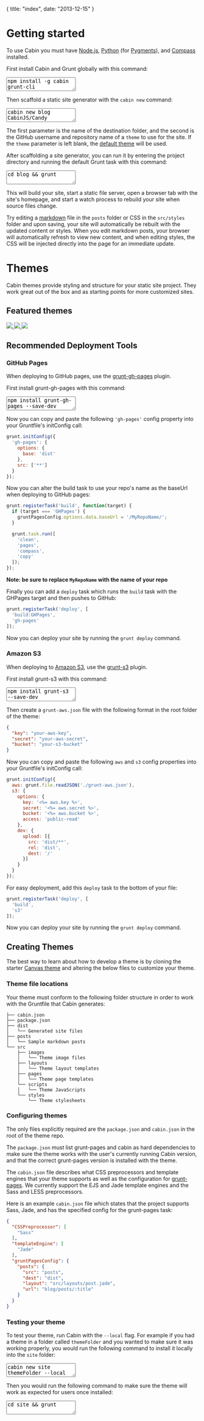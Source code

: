 {
  title: "index",
  date:   "2013-12-15"
}

# Getting started

To use Cabin you must have [Node.js](http://nodejs.org/), [Python](http://www.python.org/) (for [Pygments](http://pygments.org/)), and [Compass](http://compass-style.org/) installed.

First install Cabin and Grunt globally with this command:

<textarea readonly class="cli-code">npm install -g cabin grunt-cli</textarea>

Then scaffold a static site generator with the `cabin new` command:

<textarea readonly class="cli-code">cabin new blog CabinJS/Candy</textarea>

The first parameter is the name of the destination folder, and the second is the GitHub username and repository name of a `theme` to use for the site. If the `theme` parameter is left blank, the [default theme](http://CabinJS.github.io/Candy/) will be used.

After scaffolding a site generator, you can run it by entering the project directory and running the default Grunt task with this command:

<textarea readonly class="cli-code">cd blog && grunt</textarea>

This will build your site, start a static file server, open a browser tab with the site's homepage, and start a watch process to rebuild your site when source files change.

Try editing a [markdown](http://daringfireball.net/projects/markdown/syntax#block) file in the `posts` folder or CSS in the `src/styles` folder and upon saving, your site will automatically be rebuilt with the updated content or styles. When you edit markdown posts, your browser will automatically refresh to view new content, and when editing styles, the CSS will be injected directly into the page for an immediate update.

# Themes

Cabin themes provide styling and structure for your static site project. They work great out of the box and as starting points for more customized sites.

## Featured themes

<a class="theme-wrapper group" href="http://CabinJS.github.io/Candy/">
  <img class="theme-img" src="http://i.imgur.com/JKM27ib.png?1"/>
</a>

<a class="theme-wrapper group" href="http://CabinJS.github.io/Blok/">
  <img class="theme-img" src="http://i.imgur.com/CgppgNp.png"/>
</a>

<a class="theme-wrapper group" href="http://CabinJS.github.io/Canvas/">
  <img class="theme-img" src="http://i.imgur.com/nLkDQ08.png"/>
</a>

## Recommended Deployment Tools

### GitHub Pages

When deploying to GitHub pages, use the [grunt-gh-pages](https://github.com/tschaub/grunt-gh-pages) plugin.

First install grunt-gh-pages with this command:

<textarea readonly class="cli-code">npm install grunt-gh-pages --save-dev</textarea>

Now you can copy and paste the following `'gh-pages'` config property into your Gruntfile's initConfig call:

```js
grunt.initConfig({
  'gh-pages': {
    options: {
      base: 'dist'
    },
    src: ['**']
  }
});
```

Now you can alter the build task to use your repo's name as the baseUrl when deploying to GitHub pages:

```js
grunt.registerTask('build', function(target) {
  if (target === 'GHPages') {
    gruntPagesConfig.options.data.baseUrl = '/MyRepoName/';
  }

  grunt.task.run([
    'clean',
    'pages',
    'compass',
    'copy'
  ]);
});
```
**Note: be sure to replace `MyRepoName` with the name of your repo**

Finally you can add a `deploy` task which runs the `build` task with the GHPages target and then pushes to GitHub:

```js
grunt.registerTask('deploy', [
  'build:GHPages',
  'gh-pages'
]);

```

Now you can deploy your site by running the `grunt deploy` command.

### Amazon S3

When deploying to [Amazon S3](http://aws.amazon.com/s3/), use the [grunt-s3](https://github.com/pifantastic/grunt-s3) plugin.

First install grunt-s3 with this command:

<textarea readonly class="cli-code">npm install grunt-s3 --save-dev</textarea>

Then create a `grunt-aws.json` file with the following format in the root folder of the theme:

```json
{
  "key": "your-aws-key",
  "secret": "your-aws-secret",
  "bucket": "your-s3-bucket"
}
```

Now you can copy and paste the following `aws` and `s3` config properties into your Gruntfile's initConfig call:

```js
grunt.initConfig({
  aws: grunt.file.readJSON('./grunt-aws.json'),
  s3: {
    options: {
      key: '<%= aws.key %>',
      secret: '<%= aws.secret %>',
      bucket: '<%= aws.bucket %>',
      access: 'public-read'
    },
    dev: {
      upload: [{
        src: 'dist/**',
        rel: 'dist',
        dest: '/'
      }]
    }
  }
});
```

For easy deployment, add this `deploy` task to the bottom of your file:

```js
grunt.registerTask('deploy', [
  'build',
  's3'
]);
```

Now you can deploy your site by running the `grunt deploy` command.

## Creating Themes

The best way to learn about how to develop a theme is by cloning the starter [Canvas theme](https://github.com/CabinJS/Canvas) and altering the below files to customize your theme.

### Theme file locations

Your theme must conform to the following folder structure in order to work with the Gruntfile that Cabin generates:
```
├── cabin.json
├── package.json
├── dist
│   └── Generated site files
├── posts
│   └── Sample markdown posts
└── src
    ├── images
    │   └── Theme image files
    ├── layouts
    │   └── Theme layout templates
    ├── pages
    │   └── Theme page templates
    └── scripts
    │   └── Theme JavaScripts
    └── styles
        └── Theme stylesheets
```

### Configuring themes

The only files explicitly required are the `package.json` and `cabin.json` in the root of the theme repo. 

The `package.json` must list grunt-pages and cabin as hard dependencies to make sure the theme works with the user's currently running Cabin version, and that the correct grunt-pages version is installed with the theme.

The `cabin.json` file describes what CSS preprocessors and template engines that your theme supports as well as the configuration for [grunt-pages](https://github.com/CabinJS/grunt-pages). We currently support the EJS and Jade template engines and the Sass and LESS preprocessors.

Here is an example `cabin.json` file which states that the project supports Sass, Jade, and has the specified config for the grunt-pages task:
```json
{
  "CSSPreprocessor": [
    "Sass"
  ],
  "templateEngine": [
    "Jade"
  ],
  "gruntPagesConfig": {
    "posts": {
      "src": "posts",
      "dest": "dist",
      "layout": "src/layouts/post.jade",
      "url": "blog/posts/:title"
    }
  }
}
```

### Testing your theme

To test your theme, run Cabin with the `--local` flag. For example if you had a theme in a folder called `themeFolder` and you wanted to make sure it was working properly, you would run the following command to install it locally into the `site` folder:

<textarea readonly class="cli-code">cabin new site themeFolder --local</textarea>

Then you would run the following command to make sure the theme will work as expected for users once installed:

<textarea readonly class="cli-code">cd site && grunt</textarea>
